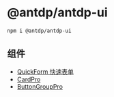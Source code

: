@antdp/antdp-ui
===

```bash
npm i @antdp/antdp-ui
```

## 组件

- [QuickForm 快速表单](https://github.com/antdpro/antdp/blob/master/packages/antdp-ui/src/ButtonGroupPro/README.md)
- [CardPro](https://github.com/antdpro/antdp/blob/master/packages/antdp-ui/src/CardPro/README.md)
- [ButtonGroupPro](https://github.com/antdpro/antdp/blob/master/packages/antdp-ui/src/ButtonGroupPro/README.md)
